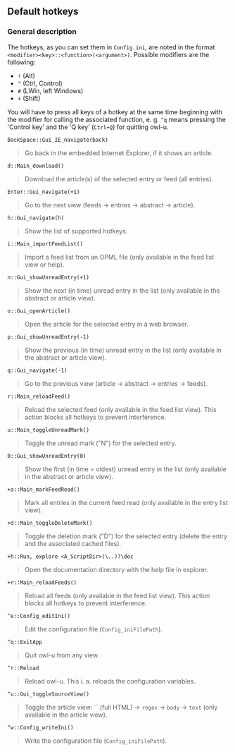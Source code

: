 ## Default hotkeys

### General description

The hotkeys, as you can set them in `Config.ini`, are noted in the format
`<modifier><key>::<function>(<argument>)`.
Possible modifiers are the following:

* `!` (Alt)
* `^` (Ctrl, Control)
* `#` (LWin, left Windows)
* `+` (Shift)

You will have to press all keys of a hotkey at the same time beginning with the
modifier for calling the associated function, e. g. `^q` means pressing the
'Control key' and the 'Q key' (`Ctrl+Q`) for quitting owl-u.

`BackSpace::Gui_IE_navigate(back)`
> Go back in the embedded Internet Explorer, if it shows an article.

`d::Main_download()`
> Download the article(s) of the selected entry or feed (all entries).

`Enter::Gui_navigate(+1)`
> Go to the next view (feeds -> entries -> abstract -> article).

`h::Gui_navigate(h)`
> Show the list of supported hotkeys.

`i::Main_importFeedList()`
> Import a feed list from an OPML file (only available in the feed list view or
help).

`n::Gui_showUnreadEntry(+1)`
> Show the next (in time) unread entry in the list (only available in the
abstract or article view).

`o::Gui_openArticle()`
> Open the article for the selected entry in a web browser.

`p::Gui_showUnreadEntry(-1)`
> Show the previous (in time) unread entry in the list (only available in the
abstract or article view).

`q::Gui_navigate(-1)`
> Go to the previous view (article -> abstract -> entries -> feeds).

`r::Main_reloadFeed()`
> Reload the selected feed (only available in the feed list view). This action
blocks all hotkeys to prevent interference.

`u::Main_toggleUnreadMark()`
> Toggle the unread mark ("N") for the selected entry.

`0::Gui_showUnreadEntry(0)`
> Show the first (in time = oldest) unread entry in the list (only available in
the abstract or article view).

`+a::Main_markFeedRead()`
> Mark all entries in the current feed read (only available in the entry list
view).

`+d::Main_toggleDeleteMark()`
> Toggle the deletion mark ("D") for the selected entry (delete the entry and
the associated cached files).

`+h::Run, explore <A_ScriptDir>(\..)?\doc`
> Open the documentation directory with the help file in explorer.

`+r::Main_reloadFeeds()`
> Reload all feeds (only available in the feed list view). This action blocks
all hotkeys to prevent interference.

`^e::Config_editIni()`
> Edit the configuration file (`Config_iniFilePath`).

`^q::ExitApp`
> Quit owl-u from any view.

`^r::Reload`
> Reload owl-u. This i. a. reloads the configuration variables.

`^u::Gui_toggleSourceView()`
> Toggle the article view: `` (full HTML) -> `regex` -> `body` -> `text` (only
available in the article view).

`^w::Config_writeIni()`
> Write the configuration file (`Config_iniFilePath`).
